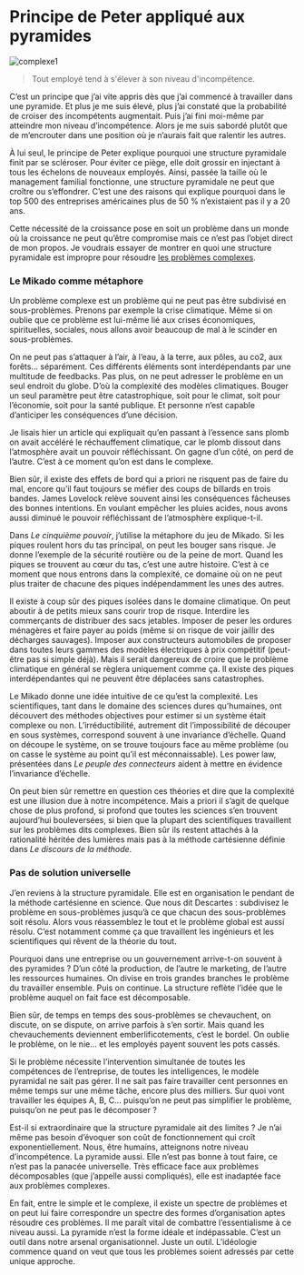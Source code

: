 # Principe de Peter appliqué aux pyramides

![complexe1](https://tcrouzet.com/images_tc/2009/04/complexe1.jpg)

> Tout employé tend à s'élever à son niveau d'incompétence.

C’est un principe que j’ai vite appris dès que j’ai commencé à travailler dans une pyramide. Et plus je me suis élevé, plus j’ai constaté que la probabilité de croiser des incompétents augmentait. Puis j’ai fini moi-même par atteindre mon niveau d’incompétence. Alors je me suis sabordé plutôt que de m’encrouter dans une position où je n’aurais fait que ralentir les autres.

À lui seul, le principe de Peter explique pourquoi une structure pyramidale finit par se scléroser. Pour éviter ce piège, elle doit grossir en injectant à tous les échelons de nouveaux employés. Ainsi, passée la taille où le management familial fonctionne, une structure pyramidale ne peut que croître ou s’effondrer. C’est une des raisons qui explique pourquoi dans le top 500 des entreprises américaines plus de 50 % n’existaient pas il y a 20 ans.

Cette nécessité de la croissance pose en soit un problème dans un monde où la croissance ne peut qu’être compromise mais ce n’est pas l’objet direct de mon propos. Je voudrais essayer de montrer en quoi une structure pyramidale est impropre pour résoudre [les problèmes complexes](/2009/04/17/complexe-ou-complique/).

### Le Mikado comme métaphore

Un problème complexe est un problème qui ne peut pas être subdivisé en sous-problèmes. Prenons par exemple la crise climatique. Même si on oublie que ce problème est lui-même lié aux crises économiques, spirituelles, sociales, nous allons avoir beaucoup de mal à le scinder en sous-problèmes.

On ne peut pas s’attaquer à l’air, à l’eau, à la terre, aux pôles, au co2, aux forêts… séparément. Ces différents éléments sont interdépendants par une multitude de feedbacks. Pas plus, on ne peut adresser le problème en un seul endroit du globe. D’où la complexité des modèles climatiques. Bouger un seul paramètre peut être catastrophique, soit pour le climat, soit pour l’économie, soit pour la santé publique. Et personne n’est capable d’anticiper les conséquences d’une décision.

Je lisais hier un article qui expliquait qu’en passant à l’essence sans plomb on avait accéléré le réchauffement climatique, car le plomb dissout dans l’atmosphère avait un pouvoir réfléchissant. On gagne d’un côté, on perd de l’autre. C’est à ce moment qu’on est dans le complexe.

Bien sûr, il existe des effets de bord qui a priori ne risquent pas de faire du mal, encore qu’il faut toujours se méfier des coups de billards en trois bandes. James Lovelock relève souvent ainsi les conséquences fâcheuses des bonnes intentions. En voulant empêcher les pluies acides, nous avons aussi diminué le pouvoir réfléchissant de l’atmosphère explique-t-il.

Dans *Le cinquième pouvoir*, j’utilise la métaphore du jeu de Mikado. Si les piques roulent hors du tas principal, on peut les bouger sans risque. Je donne l’exemple de la sécurité routière ou de la peine de mort. Quand les piques se trouvent au cœur du tas, c’est une autre histoire. C’est à ce moment que nous entrons dans la complexité, ce domaine où on ne peut plus traiter de chacune des piques indépendamment les unes des autres.

Il existe à coup sûr des piques isolées dans le domaine climatique. On peut aboutir à de petits mieux sans courir trop de risque. Interdire les commerçants de distribuer des sacs jetables. Imposer de peser les ordures ménagères et faire payer au poids (même si on risque de voir jaillir des décharges sauvages). Imposer aux constructeurs automobiles de proposer dans toutes leurs gammes des modèles électriques à prix compétitif (peut-être pas si simple déjà). Mais il serait dangereux de croire que le problème climatique en général se règlera uniquement comme ça. Il existe des piques interdépendantes qui ne peuvent être déplacées sans catastrophes.

Le Mikado donne une idée intuitive de ce qu’est la complexité. Les scientifiques, tant dans le domaine des sciences dures qu’humaines, ont découvert des méthodes objectives pour estimer si un système était complexe ou non. L’irréductibilité, autrement dit l’impossibilité de découper en sous systèmes, correspond souvent à une invariance d’échelle. Quand on découpe le système, on se trouve toujours face au même problème (ou on casse le système au point qu’il est méconnaissable). Les power law, présentées dans *Le peuple des connecteurs* aident à mettre en évidence l’invariance d’échelle.

On peut bien sûr remettre en question ces théories et dire que la complexité est une illusion due à notre incompétence. Mais a priori il s’agit de quelque chose de plus profond, si profond que toutes les sciences s’en trouvent aujourd’hui bouleversées, si bien que la plupart des scientifiques travaillent sur les problèmes dits complexes. Bien sûr ils restent attachés à la rationalité héritée des lumières mais pas à la méthode cartésienne définie dans *Le discours de la méthode*.

### Pas de solution universelle

J’en reviens à la structure pyramidale. Elle est en organisation le pendant de la méthode cartésienne en science. Que nous dit Descartes : subdivisez le problème en sous-problèmes jusqu’à ce que chacun des sous-problèmes soit résolu. Alors vous réassemblez le tout et le problème global est aussi résolu. C’est notamment comme ça que travaillent les ingénieurs et les scientifiques qui rêvent de la théorie du tout.

Pourquoi dans une entreprise ou un gouvernement arrive-t-on souvent à des pyramides ? D’un côté la production, de l’autre le marketing, de l’autre les ressources humaines. On divise en trois grandes branches le problème du travailler ensemble. Puis on continue. La structure reflète l’idée que le problème auquel on fait face est décomposable.

Bien sûr, de temps en temps des sous-problèmes se chevauchent, on discute, on se dispute, on arrive parfois à s’en sortir. Mais quand les chevauchements deviennent emberlificotements, c’est le bordel. On oublie le problème, on le nie… et les employés payent souvent les pots cassés.

Si le problème nécessite l’intervention simultanée de toutes les compétences de l’entreprise, de toutes les intelligences, le modèle pyramidal ne sait pas gérer. Il ne sait pas faire travailler cent personnes en même temps sur une même tâche, encore plus des milliers. Sur quoi vont travailler les équipes A, B, C… puisqu’on ne peut pas simplifier le problème, puisqu’on ne peut pas le décomposer ?

Est-il si extraordinaire que la structure pyramidale ait des limites ? Je n’ai même pas besoin d’évoquer son coût de fonctionnement qui croît exponentiellement. Nous, être humains, atteignons notre niveau d’incompétence. La pyramide aussi. Elle n’est pas bonne à tout faire, ce n’est pas la panacée universelle. Très efficace face aux problèmes décomposables (que j’appelle aussi compliqués), elle est inadaptée face aux problèmes complexes.

En fait, entre le simple et le complexe, il existe un spectre de problèmes et on peut lui faire correspondre un spectre des formes d’organisation aptes résoudre ces problèmes. Il me paraît vital de combattre l’essentialisme à ce niveau aussi. La pyramide n’est la forme idéale et indépassable. C’est un outil dans notre arsenal organisationnel. Juste un outil. L’idéologie commence quand on veut que tous les problèmes soient adressés par cette unique approche.